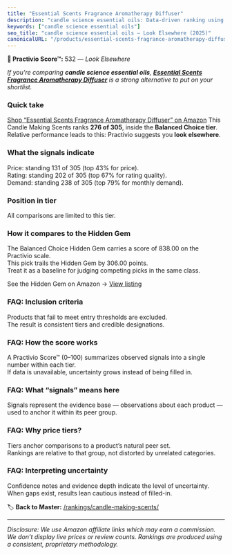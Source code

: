 ```yaml
---
title: "Essential Scents Fragrance Aromatherapy Diffuser"
description: "candle science essential oils: Data-driven ranking using the Practivio Score™. Positioned by quality, value, demand, findability, momentum."
keywords: ["candle science essential oils"]
seo_title: "candle science essential oils — Look Elsewhere (2025)"
canonicalURL: "/products/essential-scents-fragrance-aromatherapy-diffuser-B09J52DV7J/"
---
```


**🚫 Practivio Score™:** 532 — _Look Elsewhere_


*If you're comparing **candle science essential oils**, **[Essential Scents Fragrance Aromatherapy Diffuser](https://www.amazon.com/dp/B09J52DV7J?tag=practivio-20)** is a strong alternative to put on your shortlist.*
### Quick take
[Shop “Essential Scents Fragrance Aromatherapy Diffuser” on Amazon](https://www.amazon.com/dp/B09J52DV7J?tag=practivio-20)
This Candle Making Scents ranks **276 of 305**, inside the **Balanced Choice tier**.  
Relative performance leads to this: Practivio suggests you **look elsewhere**.

### What the signals indicate
Price: standing 131 of 305 (top 43% for price).  
Rating: standing 202 of 305 (top 67% for rating quality).  
Demand: standing 238 of 305 (top 79% for monthly demand).

### Position in tier
All comparisons are limited to this tier.

### How it compares to the Hidden Gem
The Balanced Choice Hidden Gem carries a score of 838.00 on the Practivio scale.  
This pick trails the Hidden Gem by 306.00 points.  
Treat it as a baseline for judging competing picks in the same class.  

See the Hidden Gem on Amazon → [View listing](https://www.amazon.com/dp/B08XJQ3KF1?tag=practivio-20)

### FAQ: Inclusion criteria
Products that fail to meet entry thresholds are excluded.  
The result is consistent tiers and credible designations.

### FAQ: How the score works
A Practivio Score™ (0–100) summarizes observed signals into a single number within each tier.  
If data is unavailable, uncertainty grows instead of being filled in.

### FAQ: What “signals” means here
Signals represent the evidence base — observations about each product — used to anchor it within its peer group.

### FAQ: Why price tiers?
Tiers anchor comparisons to a product’s natural peer set.  
Rankings are relative to that group, not distorted by unrelated categories.

### FAQ: Interpreting uncertainty
Confidence notes and evidence depth indicate the level of uncertainty.  
When gaps exist, results lean cautious instead of filled-in.


🏷️ **Back to Master:** [/rankings/candle-making-scents/](/rankings/candle-making-scents/)

---
_Disclosure: We use Amazon affiliate links which may earn a commission. We don’t display live prices or review counts. Rankings are produced using a consistent, proprietary methodology._
